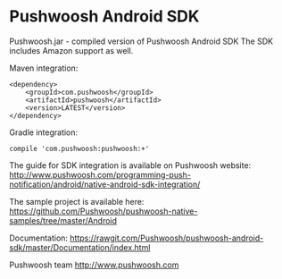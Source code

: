 Pushwoosh Android SDK
=====================

Pushwoosh.jar - compiled version of Pushwoosh Android SDK
The SDK includes Amazon support as well.  

Maven integration:

	<dependency>
  		<groupId>com.pushwoosh</groupId>
  		<artifactId>pushwoosh</artifactId>
  		<version>LATEST</version>
	</dependency>

Gradle integration:

	compile 'com.pushwoosh:pushwoosh:+'


The guide for SDK integration is available on Pushwoosh website:  
http://www.pushwoosh.com/programming-push-notification/android/native-android-sdk-integration/

The sample project is available here:  
https://github.com/Pushwoosh/pushwoosh-native-samples/tree/master/Android

Documentation:
https://rawgit.com/Pushwoosh/pushwoosh-android-sdk/master/Documentation/index.html

Pushwoosh team
http://www.pushwoosh.com
